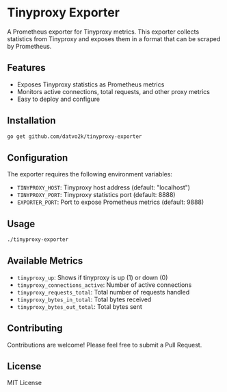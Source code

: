 # Tinyproxy Exporter

A Prometheus exporter for Tinyproxy metrics. This exporter collects statistics from Tinyproxy and exposes them in a format that can be scraped by Prometheus.

## Features

- Exposes Tinyproxy statistics as Prometheus metrics
- Monitors active connections, total requests, and other proxy metrics
- Easy to deploy and configure

## Installation

```bash
go get github.com/datvo2k/tinyproxy-exporter
```

## Configuration

The exporter requires the following environment variables:

- `TINYPROXY_HOST`: Tinyproxy host address (default: "localhost")
- `TINYPROXY_PORT`: Tinyproxy statistics port (default: 8888)
- `EXPORTER_PORT`: Port to expose Prometheus metrics (default: 9888)

## Usage

```bash
./tinyproxy-exporter
```

## Available Metrics

- `tinyproxy_up`: Shows if tinyproxy is up (1) or down (0)
- `tinyproxy_connections_active`: Number of active connections
- `tinyproxy_requests_total`: Total number of requests handled
- `tinyproxy_bytes_in_total`: Total bytes received
- `tinyproxy_bytes_out_total`: Total bytes sent

## Contributing

Contributions are welcome! Please feel free to submit a Pull Request.

## License

MIT License